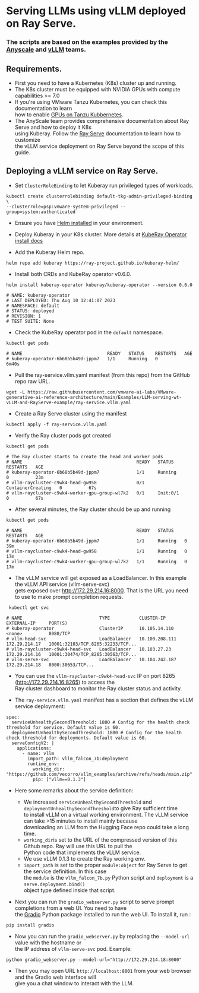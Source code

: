 #  Serving LLMs using vLLM deployed on Ray Serve.

### The scripts are based on the examples provided by the [Anyscale](https://www.anyscale.com/blog/continuous-batching-llm-inference) and [vLLM](https://github.com/vllm-project/vllm/tree/main/examples) teams.

## Requirements.

- First you need to have a Kubernetes (K8s) cluster up and running.
- The K8s cluster must be equipped with NVIDIA GPUs with compute capabilities >= 7.0
- If you're using VMware Tanzu Kubernetes, you can check this documentation to learn <br> how to enable [GPUs on Tanzu Kubbernetes](https://docs.vmware.com/en/VMware-Tanzu-Kubernetes-Grid/1.6/vmware-tanzu-kubernetes-grid-16/GUID-tanzu-k8s-clusters-hardware.html).
- The AnyScale team provides comprehensive documentation about Ray Serve and how to deploy it K8s<br>
using Kuberay. Follow the [Ray Serve](https://docs.ray.io/en/latest/serve/index.html) documentation to learn how to customize<br>the vLLM service deployment on Ray Serve beyond the scope of this guide.


## Deploying a vLLM service on Ray Serve.
- Set `ClusterRoleBinding` to let Kuberay run privileged types of workloads.<br>
```
kubectl create clusterrolebinding default-tkg-admin-privileged-binding \
--clusterrole=psp:vmware-system-privileged --group=system:authenticated
```
- Ensure you have [Helm installed](https://helm.sh/docs/intro/install/) in your environment.
- Deploy Kuberay in your K8s cluster. More details at [KubeRay Operator install docs](https://github.com/ray-project/kuberay/blob/master/helm-chart/kuberay-operator/README.md)

- Add the Kuberay Helm repo.
````
helm repo add kuberay https://ray-project.github.io/kuberay-helm/
````

- Install both CRDs and KubeRay operator v0.6.0.
````
helm install kuberay-operator kuberay/kuberay-operator --version 0.6.0

# NAME: kuberay-operator
# LAST DEPLOYED: Thu Aug 10 12:41:07 2023
# NAMESPACE: default
# STATUS: deployed
# REVISION: 1
# TEST SUITE: None
````

- Check the KubeRay operator pod in the `default` namespace.
````
kubectl get pods

# NAME                                READY   STATUS    RESTARTS   AGE
# kuberay-operator-6b68b5b49d-jppm7   1/1     Running   0          6m40s
````
- Pull the ray-service.vllm.yaml manifest (from this repo) from the GitHub repo raw URL.
```` 
wget -L https://raw.githubusercontent.com/vmware-ai-labs/VMware-generative-ai-reference-architecture/main/Examples/LLM-serving-wt-vLLM-and-RayServe-example/ray-service.vllm.yaml
````
- Create a Ray Serve cluster using the manifest
````
kubectl apply -f ray-service.vllm.yaml
````
- Verify the Ray cluster pods got created
````
kubectl get pods

# The Ray cluster starts to create the head and worker pods
# NAME                                           READY   STATUS              RESTARTS   AGE
# kuberay-operator-6b68b5b49d-jppm7              1/1     Running             0          23m
# vllm-raycluster-c9wk4-head-gw958               0/1     ContainerCreating   0          67s
# vllm-raycluster-c9wk4-worker-gpu-group-wl7k2   0/1     Init:0/1            0          67s
````
- After several minutes, the Ray cluster should be up and running
````
kubectl get pods

# NAME                                           READY   STATUS    RESTARTS   AGE
# kuberay-operator-6b68b5b49d-jppm7              1/1     Running   0          39m
# vllm-raycluster-c9wk4-head-gw958               1/1     Running   0          17m
# vllm-raycluster-c9wk4-worker-gpu-group-wl7k2   1/1     Running   0          17m
````
- The vLLM service will get exposed as a LoadBalancer. In this example the vLLM API service (vllm-serve-svc)<br>gets exposed over http://172.29.214.16:8000. That is the URL you need to use to make prompt completion requests.
````
 kubectl get svc
 
# NAME                             TYPE           CLUSTER-IP       EXTERNAL-IP     PORT(S)
# kuberay-operator                 ClusterIP      10.105.14.110    <none>          8080/TCP
# vllm-head-svc                    LoadBalancer   10.100.208.111   172.29.214.17   10001:32103/TCP,8265:32233/TCP... 
# vllm-raycluster-c9wk4-head-svc   LoadBalancer   10.103.27.23     172.29.214.16   10001:30474/TCP,8265:30563/TCP...
# vllm-serve-svc                   LoadBalancer   10.104.242.187   172.29.214.18   8000:30653/TCP...

````
- You can use the `vllm-raycluster-c9wk4-head-svc` IP on port 8265 (http://172.29.214.16:8265) to access the<br>
Ray cluster dashboard to monitor the Ray cluster status and activity.


- The `ray-service.vllm.yaml` manifest has a section that defines the vLLM service deployment:
````
spec:
  serviceUnhealthySecondThreshold: 1800 # Config for the health check threshold for service. Default value is 60.
  deploymentUnhealthySecondThreshold: 1800 # Config for the health check threshold for deployments. Default value is 60.
  serveConfigV2: |
    applications:
      - name: vllm
        import_path: vllm_falcon_7b:deployment
        runtime_env:
          working_dir: "https://github.com/vecorro/vllm_examples/archive/refs/heads/main.zip"
          pip: ["vllm==0.1.3"]
````
- Here some remarks about the service definition:
    - We increased `serviceUnhealthySecondThreshold` and `deploymentUnhealthySecondThreshold`to give Ray sufficient time <br>
  to install vLLM on a virtual working environment. The vLLM service can take >15 minutes to install mainly because<br>
  downloading an LLM from the Hugging Face repo could take a long time.
    - `working_dir`is set to the URL of the compressed version of this Github repo. Ray will use this URL to pull the<br>
  Python code that implements the vLLM service.
    - We use vLLM 0.1.3 to create the Ray working env.
    - `import_path` is set to the proper `module:object` for Ray Serve to get the service definition. In this case <br>
  the `module` is the `vllm_falcon_7b.py` Python script and `deployment` is a `serve.deployment.bind()`<br>
  object type defined inside that script.


- Next you can run the `gradio_webserver.py` script to serve prompt completions from a web UI. You need to have<br>
the [Gradio](https://www.gradio.app/) Python package installed to run the web UI. To install it, run :
```
pip install gradio
```
- Now you can run the `gradio_webserver.py` by replacing the `--model-url` value with the hostname or<br>
the IP address of `vllm-serve-svc` pod. Example:
````
python gradio_webserver.py --model-url="http://172.29.214.18:8000"
````
- Then you may open URL `http://localhost:8001` from your web browser and the Gradio web interface will<br> 
give you a chat window to interact with the LLM.
